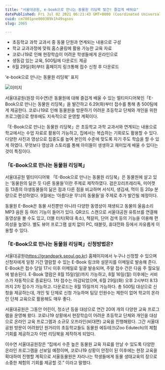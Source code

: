 ```yaml
---
title: "서울대공원, e-book으로 만나는 동물원 리딩북 발간! 즐겁게 배워요"
datePublished: Fri Jul 02 2021 06:21:43 GMT+0000 (Coordinated Universal Time)
cuid: cm7001pne000309k1h49sgsos
slug: 2065

---
```



- 초등학교 과학 교과서 중 동물 단원과 연계되는 내용으로 구성
- 학교 교과과정에 맞춰 홈스쿨링에 활용 가능한 교육 자료
- 코로나19로 인해 현장학습이 어려운 학생들에게 온라인으로
- 생동감 있는 교육, 500팀에 다운로드 제공
- 6월 29일(화)부터 홈페이지 링크통해 접수 신청 후 다운로드

'e-book으로 만나는 동물원 리딩북' 표지

![이미지](https://cdn.hashnode.com/res/hashnode/image/upload/v1739249164763/c161646e-b26e-4738-9408-9bd82af17e0f.png)

서울대공원(원장 이수연)은 동물원에 대해 즐겁게 배울 수 있는 멀티미디어북인「E-Book으로 만나는 동물원 리딩북」을 발간하고 6.29(화)부터 접수를 통해 총 500팀에게 제공한다. 코로나19로 인해 동물원을 방문하기 어려운 초등학교 단체와 개인을 위한 프로그램으로 향후에도 지속적으로 운영할 계획이다.

「E-Book으로 만나는 동물원 리딩북」은 초등학교 과학 교과서와 연계되는 내용으로 학교에서는 수업 자료로 활용이 가능하고, 집에서는 복습하는 기회로도 활용할 수 있다. 다양한 사진과 영상으로 집중도를 높여 본인의 수준에 맞도록 자기 주도 학습을 할 수 있게 하였다. 무엇보다 영상과 스토리를 통해 아이들이 생생하고 재미있게 배울 수 있다는 것이 특징이다.

### 「E-Book으로 만나는 동물원 리딩북」

서울대공원 멀티미디어북 「E-Book으로 만나는 동물원 리딩북」은 동물원에 살고 있는 ‘동물원의 닮은 듯 다른 동물들’이란 주제로 제작하였다. 검은꼬리프레리독, 미어캣 등 13종의 야생동물들의 닮은 점과 다른 점을 비교하며 서식지, 생김새, 먹이 등 20p 분량으로 편성하였다. 9월에는 ‘아름다운 무늬의 동물들’을 주제로 추가 발간될 예정이다.

동물원 E-Book은 동물 사진뿐만 아니라 다양한 동영상이 재생되고 동물의 울음소리 MP3 음원 등 여러 기능이 들어가 있다. QR코드 스캔으로 서울대공원 유튜브를 연결해 동영상을 볼 수도 있고, 더블 터치(확대 축소), 책갈피, 단어 검색 등의 기능을 이용해 편의성을 높였다. 별도 뷰어 프로그램 설치 없이 PC, 태블릿, 휴대전화 등에서 자유롭게 이용할 수 있다.

### 「E-Book으로 만나는 동물원 리딩북」신청방법은?

서울대공원(https://grandpark.seoul.go.kr) 홈페이지에서 누구나 신청할 수 있으며 신청자에게 일정 기간 열람할 수 있는 E-Book 링크와 설문지를 이메일로 발송해 준다. E-Book은 접수 당일 17시 이후 이메일로 일괄 발송되며, 주말 접수 건은 다음 주 월요일에 발송된다. E-Book 열람은 8월 15일(일)까지 가능하고, 8월 16일(월) 이후에는 서비스가 자동적으로 종료된다. 1차 접수는 마감되었으며, 6월 29일(화) 오후 2시부터 8.13까지 2차 접수가 가능하고. 다운로드는 8월 15일까지 가능하다. 총 500팀 대상으로 신청을 제공하는데, 개인 및 단체로 신청 가능하며 팀당 인원수는 제한이 없어 학교의 온라인 단체 교육으로 활용해도 매우 좋다.

서울대공원은 그동안 어린이, 청소년 등을 대상으로 연간 20여 개의 다양한 교육 프로그램을 운영해 왔다. 코로나19 상황에서 현장학습이 어려운 초등학교 단체와 개인을 대상으로 온라인 교육 프로그램과 소규모 오프라인(비대면) 교육을 진행해왔다. 그간 서울대공원 방문이 어려웠던 원거리의 초등학교들도 동물원 에듀테크(Zoo Edutech)의 체험 기회를 제공하고자 이번 리딩북을 제작하게 되었다.

이수연 서울대공원장은 “집에서 수준 높은 동물원 교육 자료를 만날 수 있도록 다양한 온라인 프로그램을 선보일 예정이며, 코로나19 상황이 안정이 된 이후에는 현장 교육을 확대하여 진행할 계획으로 서울동물원은 자라나는 학생들에게 동물 생태교육의 장으로 소중한 체험의 기회를 제공할 것.” 이라고 말했다.